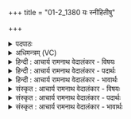 +++
title = "01-2_1380 यः स्नीहितीषु"

+++
<details><summary>पदपाठः</summary>

यः। स्नीहितीषु। पूर्व्यः। सञ्जग्मानासु। सम्। जग्मानासु। कृष्टिषु। अरक्षत्। दाशुषे। गयम्। १३८०।
</details>

<details><summary>अधिमन्त्रम् (VC)</summary>

- अग्निः
- गोतमो राहूगणः
- गायत्री
- षड्जः
</details>

<details><summary>हिन्दी : आचार्य रामनाथ वेदालंकार - विषयः</summary>

आगे पुनः उसी विषय का कथन है।
</details>

<details><summary>हिन्दी : आचार्य रामनाथ वेदालंकार - पदार्थः</summary>

पदार्थान्वयभाषाः -  (पूर्व्यः) पूर्वजों से साक्षात्कार किया गया (यः) जो अग्रनायक परमेश्वर (स्नीहितीषु) वध करनेवाली (कृष्टिषु) शत्रु-प्रजाओं के (संजग्मानासु) मुठभेड़ करने पर (दाशुषे) आत्मसमर्पण करनेवाले उपासक के लिए (गयम्) आश्रय को (अरक्षत्) सुरक्षित करता है,उस[(अग्नये) अग्रनायक परमेश्वर के लिए,हम (मन्त्रं वोचेम) वेदमन्त्रों का उच्चारण करें]४॥२॥
</details>

<details><summary>हिन्दी : आचार्य रामनाथ वेदालंकार - भावार्थः</summary>

भावार्थभाषाः -  परमेश्वरोपासक के मार्ग से सब विघ्न नष्ट हो जाते हैं,परमेश्वर उसे अपना सुरक्षित आश्रय और दिव्य सम्पदाएँ प्रदान करता है ॥२॥
</details>

<details><summary>संस्कृत : आचार्य रामनाथ वेदालंकार - विषयः</summary>

अथ पुनस्तमेव विषयमाह।
</details>

<details><summary>संस्कृत : आचार्य रामनाथ वेदालंकार - पदार्थः</summary>

पदार्थान्वयभाषाः -  (पूर्व्यः) पूर्व्यैः साक्षात्कृतः।[पूर्वैः कृतमिनयौ च। अ० ४।४।१३३ इति कृतेऽर्थे यः प्रत्ययः।] (यः) योऽग्निः अग्रनायकः परमेश्वरः (स्नीहितीषु) वधकर्त्रीषु।[स्नेहयतिर्वधकर्मा निघं० २।१९।] (कृष्टिषु) शात्रवीषु प्रजासु (संजग्मानासु) संगतासु सतीषु (दाशुषे) आत्मसमर्पणकर्त्रे उपासकाय (गयम्२) गृहम् आश्रयमिति यावत्।[गयमिति गृहनाम। निघं० २।१०।] (अरक्षत्) रक्षति,तस्मै अग्नये परमेश्वराय मन्त्रं वोचेम इति पूर्वेण सम्बन्धः ॥२॥३
</details>

<details><summary>संस्कृत : आचार्य रामनाथ वेदालंकार - भावार्थः</summary>

भावार्थभाषाः -  परमेश्वरोपासकस्य मार्गात् सर्वे विघ्ना नश्यन्ति,परमेश्वरस्तस्मै सुरक्षितं स्वाश्रयं दिव्यसम्पदश्च प्रयच्छति ॥२॥
</details>